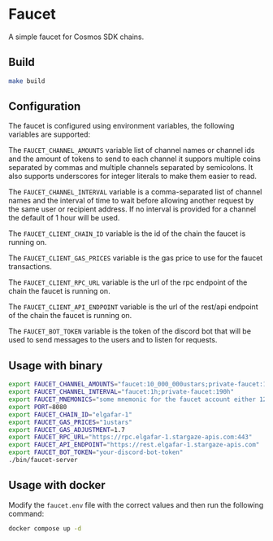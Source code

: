 # Faucet

A simple faucet for Cosmos SDK chains.

## Build

```bash
make build
```

## Configuration

The faucet is configured using environment variables, the following variables are supported:

The `FAUCET_CHANNEL_AMOUNTS` variable list of channel names or channel ids and the amount of tokens to send to each channel it suppors multiple coins separated by commas and multiple channels separated by semicolons. It also supports underscores for integer literals to make them easier to read.

The `FAUCET_CHANNEL_INTERVAL` variable is a comma-separated list of channel names and the interval of time to wait before allowing another request by the same user or recipient address. If no interval is provided for a channel the default of 1 hour will be used.

The `FAUCET_CLIENT_CHAIN_ID` variable is the id of the chain the faucet is running on.

The `FAUCET_CLIENT_GAS_PRICES` variable is the gas price to use for the faucet transactions.

The `FAUCET_CLIENT_RPC_URL` variable is the url of the rpc endpoint of the chain the faucet is running on.

The `FAUCET_CLIENT_API_ENDPOINT` variable is the url of the rest/api endpoint of the chain the faucet is running on.

The `FAUCET_BOT_TOKEN` variable is the token of the discord bot that will be used to send messages to the users and to listen for requests.

## Usage with binary

```bash
export FAUCET_CHANNEL_AMOUNTS="faucet:10_000_000ustars;private-faucet:10_000_000ustars,1factory/stars123456789;🚰│faucet:1ustars,1uatom,1uinit;1234567891012345:1ustars"
export FAUCET_CHANNEL_INTERVAL="faucet:1h;private-faucet:190h"
export FAUCET_MNEMONICS="some mnemonic for the faucet account either 12 or 24 words can be used"
export PORT=8080
export FAUCET_CHAIN_ID="elgafar-1"
export FAUCET_GAS_PRICES="1ustars"
export FAUCET_GAS_ADJUSTMENT=1.7
export FAUCET_RPC_URL="https://rpc.elgafar-1.stargaze-apis.com:443"
export FAUCET_API_ENDPOINT="https://rest.elgafar-1.stargaze-apis.com"
export FAUCET_BOT_TOKEN="your-discord-bot-token"
./bin/faucet-server
```

## Usage with docker

Modify the `faucet.env` file with the correct values and then run the following command:

```bash
docker compose up -d
```
